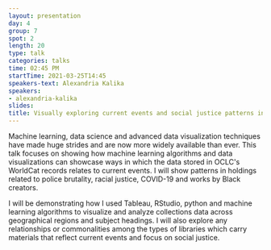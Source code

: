 ```yaml
---
layout: presentation
day: 4
group: 7
spot: 2
length: 20
type: talk
categories: talks
time: 02:45 PM
startTime: 2021-03-25T14:45
speakers-text: Alexandria Kalika
speakers:
- alexandria-kalika
slides: 
title: Visually exploring current events and social justice patterns in WorldCat records data
---
```

<p>Machine learning, data science and advanced data visualization techniques have made huge strides and are now more widely available than ever. This talk focuses on showing how machine learning algorithms and data visualizations can showcase ways in which the data stored in OCLC's WorldCat records relates to current events. I will show patterns in holdings related to police brutality, racial justice, COVID-19 and works by Black creators. </p><p></p><p>I will be demonstrating how I used Tableau, RStudio, python and machine learning algorithms to visualize and analyze collections data across geographical regions and subject headings. I will also explore any relationships or commonalities among the types of libraries which carry materials that reflect current events and focus on social justice.</p>